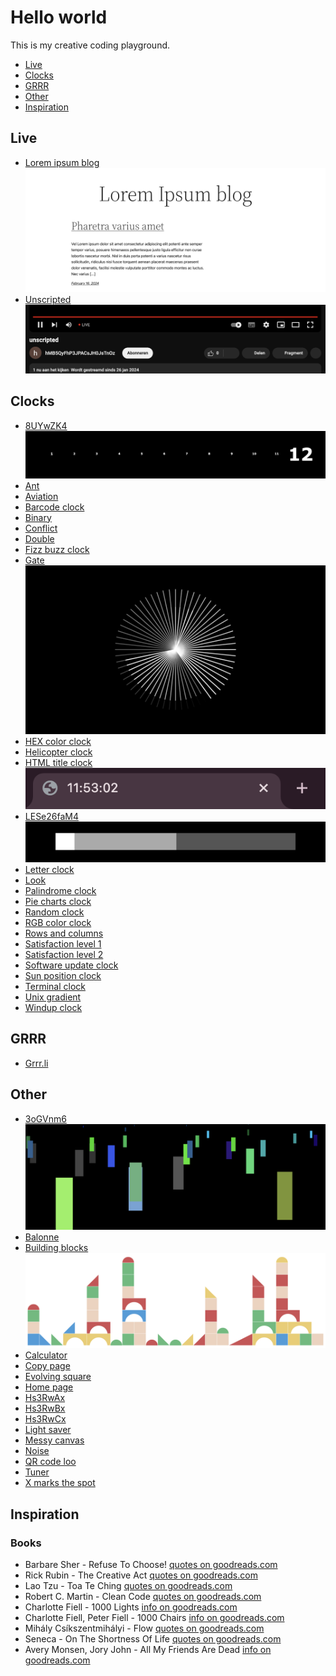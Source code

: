 # Hello world

This is my creative coding playground.

- [Live](#live)
- [Clocks](#clocks)
- [GRRR](#grrr)
- [Other](#other)
- [Inspiration](#inspiration)

<a id="live"></a>
## Live
- [Lorem ipsum blog](https://rickvanderwolk.cc/lorem-ipsum-blog/)
[![Lorem ipsum blog](assets/images/lorem-ipsum-blog.png)](https://rickvanderwolk.cc/lorem-ipsum-blog/)
- [Unscripted](https://www.youtube.com/watch?v=OctNFWsr9WQ)
[![Unscripted](assets/images/unscripted.png)](https://rickvanderwolk.cc/unscripted/)

<a id="clocks"></a>
## Clocks

- [8UYwZK4](https://rickvanderwolk.cc/8UYwZK4/)
  [![8UYwZK4](assets/images/8UYwZK4.png)](https://rickvanderwolk.cc/8UYwZK4/)
- [Ant](https://rickvanderwolk.cc/ant/)
- [Aviation](https://rickvanderwolk.cc/aviation/)
- [Barcode clock](https://rickvanderwolk.cc/barcode-clock/)
- [Binary](https://rickvanderwolk.cc/binary/)
- [Conflict](https://rickvanderwolk.cc/conflict/)
- [Double](https://rickvanderwolk.cc/double/)
- [Fizz buzz clock](https://rickvanderwolk.cc/fizz-buzz-clock/)
- [Gate](https://rickvanderwolk.cc/gate/)
  [![Gate](assets/images/gate.png)](https://rickvanderwolk.cc/gate/)
- [HEX color clock](https://rickvanderwolk.cc/hex-color-clock/)
- [Helicopter clock](https://rickvanderwolk.cc/helicopter-clock/)
- [HTML title clock](https://rickvanderwolk.cc/html-title-clock/)
  [![HTML title clock](assets/images/html-title-clock.png)](https://rickvanderwolk.cc/html-title-clock/)
- [LESe26faM4](https://rickvanderwolk.cc/LESe26faM4/)
  [![LESe26faM4](assets/images/LESe26faM4.png)](https://rickvanderwolk.cc/LESe26faM4/)
- [Letter clock](https://rickvanderwolk.cc/letter-clock/)
- [Look](https://rickvanderwolk.cc/look/)
- [Palindrome clock](https://rickvanderwolk.cc/palindrome-clock/)
- [Pie charts clock](https://rickvanderwolk.cc/pie-charts-clock/)
- [Random clock](https://rickvanderwolk.cc/random-clock/)
- [RGB color clock](https://rickvanderwolk.cc/rgb-color-clock/)
- [Rows and columns](https://rickvanderwolk.cc/rows-and-columns-clock/)
- [Satisfaction level 1](https://rickvanderwolk.cc/satisfaction-level-1/)
- [Satisfaction level 2](https://rickvanderwolk.cc/satisfaction-level-2/)
- [Software update clock](https://softwareupdateclock.com/)
- [Sun position clock](https://rickvanderwolk.cc/sun-position-clock/)
- [Terminal clock](https://rickvanderwolk.cc/terminal-clock/)
- [Unix gradient](https://unixgradient.org/)
- [Windup clock](https://rickvanderwolk.cc/wind-up-clock/)

<a id="grrr"></a>
## GRRR

- [Grrr.li](https://grrr.li)

<a id="other"></a>
## Other

- [3oGVnm6](https://rickvanderwolk.cc/3oGVnm6/)
  [![3oGVnm6](assets/images/3oGVnm6.png)](https://rickvanderwolk.cc/3oGVnm6/)
- [Balonne](https://rickvanderwolk.cc/balonne/)
- [Building blocks](https://rickvanderwolk.cc/building-blocks/)
  [![Building blocks](assets/images/building-blocks.png)](https://rickvanderwolk.cc/building-blocks/)
- [Calculator](https://rickvanderwolk.cc/calculator/)
- [Copy page](https://rickvanderwolk.cc/copy-page/)
- [Evolving square](https://rickvanderwolk.cc/evolving-square/)
- [Home page](https://rickvanderwolk.cc/home-page/)
- [Hs3RwAx](https://rickvanderwolk.cc/Hs3RwAx/)
- [Hs3RwBx](https://rickvanderwolk.cc/Hs3RwBx/)
- [Hs3RwCx](https://rickvanderwolk.cc/Hs3RwCx/)
- [Light saver](https://rickvanderwolk.cc/light-saver/)
- [Messy canvas](https://rickvanderwolk.cc/messy-canvas/)
- [Noise](https://rickvanderwolk.cc/noise/)
- [QR code loo](https://rickvanderwolk.cc/qr-code-loop/)
- [Tuner](https://rickvanderwolk.cc/tuner/)
- [X marks the spot](https://rickvanderwolk.cc/x-marks-the-spot/)

<a id="inspiration"></a>
## Inspiration

### Books

- Barbare Sher - Refuse To Choose! [quotes on goodreads.com](https://www.goodreads.com/work/quotes/279246)
- Rick Rubin - The Creative Act [quotes on goodreads.com](https://www.goodreads.com/work/quotes/96114890)
- Lao Tzu - Toa Te Ching [quotes on goodreads.com](https://www.goodreads.com/work/quotes/100074)
- Robert C. Martin - Clean Code [quotes on goodreads.com](https://www.goodreads.com/work/quotes/3779106)
- Charlotte Fiell - 1000 Lights [info on goodreads.com](https://www.goodreads.com/book/show/17879332)
- Charlotte Fiell, Peter Fiell - 1000 Chairs [info on goodreads.com](https://www.goodreads.com/book/show/1083029)
- Mihály Csíkszentmihályi - Flow [quotes on goodreads.com](https://www.goodreads.com/work/quotes/64339)
- Seneca - On The Shortness Of Life [quotes on goodreads.com](https://www.goodreads.com/work/quotes/1374471)
- Avery Monsen, Jory John - All My Friends Are Dead [info on goodreads.com](https://www.goodreads.com/book/show/8044557)
